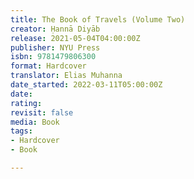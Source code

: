 ```yaml
---
title: The Book of Travels (Volume Two)
creator: Ḥannā Diyāb
release: 2021-05-04T04:00:00Z
publisher: NYU Press
isbn: 9781479806300
format: Hardcover
translator: Elias Muhanna
date_started: 2022-03-11T05:00:00Z
date: 
rating: 
revisit: false
media: Book
tags:
- Hardcover
- Book

---
```

